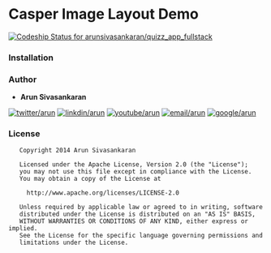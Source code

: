 Casper Image Layout Demo
========================

[ ![Codeship Status for arunsivasankaran/quizz_app_fullstack](https://codeship.com/projects/4a122d90-5d7a-0132-485f-2ad1380750e7/status?branch=master)](https://codeship.com/projects/51102)

### Installation

### Author

* **Arun Sivasankaran**

[![twitter/arun][twitter-icon]][twitter-link]
[![linkdin/arun][linkdin-icon]][linkdin-link]
[![youtube/arun][youtube-icon]][youtube-link]
[![email/arun][email-icon]][email-link]
[![google/arun][google-icon]][google-link]


### License

```
   Copyright 2014 Arun Sivasankaran

   Licensed under the Apache License, Version 2.0 (the "License");
   you may not use this file except in compliance with the License.
   You may obtain a copy of the License at

     http://www.apache.org/licenses/LICENSE-2.0

   Unless required by applicable law or agreed to in writing, software
   distributed under the License is distributed on an "AS IS" BASIS,
   WITHOUT WARRANTIES OR CONDITIONS OF ANY KIND, either express or implied.
   See the License for the specific language governing permissions and
   limitations under the License.

```



[license-image]: http://img.shields.io/badge/license-Apache_2.0-blue.svg?style=flat
[license-url]: LICENSE

[bower-version-image]: http://img.shields.io/bower/v/angular-bootstrap-switch.svg?style=flat
[bower-url]: http://bower.io/search/?q=angular-bootstrap-switch

[npm-url]: https://npmjs.org/package/angular-bootstrap-switch
[npm-version-image]: http://img.shields.io/npm/v/angular-bootstrap-switch.svg?style=flat

[travis-image]: http://img.shields.io/travis/frapontillo/angular-bootstrap-switch/develop.svg?style=flat
[travis-url]: https://travis-ci.org/frapontillo/angular-bootstrap-switch

[twitter-icon]: http://i.imgur.com/dflo2Ux.png
[twitter-link]: http://twitter.com/aparthi
 
[google-icon]: http://i.imgur.com/efS6sYn.png
[google-link]: http://google.com

[email-icon]: http://i.imgur.com/cF4rQ9N.png
[email-link]: <mailto:arunparthiban@gmail.com>

[linkdin-icon]: http://i.imgur.com/7VfZnN8.png
[linkdin-link]: https:www.linkedin.com/in/arunsivasankaran

[youtube-icon]: http://i.imgur.com/8bGJCdM.png
[youtube-link]: https://www.youtube.com/user/arunsivasankara


